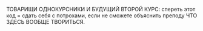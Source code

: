 ТОВАРИЩИ ОДНОКУРСНИКИ И БУДУЩИЙ ВТОРОЙ КУРС: спереть этот код = сдать себя с потрохами, если не сможете объяснить преподу ЧТО ЗДЕСЬ ВООБЩЕ ТВОРИТЬСЯ.